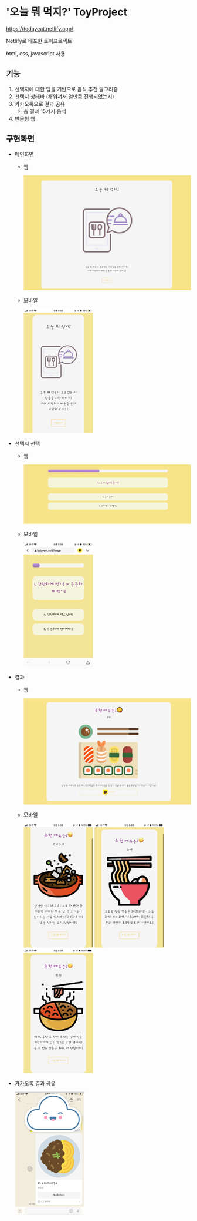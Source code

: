 # '오늘 뭐 먹지?' ToyProject

https://todayeat.netlify.app/

Netlify로 배포한 토이프로젝트

html, css, javascript 사용

## 기능

1. 선택지에 대한 답을 기반으로 음식 추천 알고리즘
2. 선택지 상태바 (채워져서 얼만큼 진행되었는지) 
3. 카카오톡으로 결과 공유
   * 총 결과 15가지 음식
4. 반응형 웹

## 구현화면

* 메인화면

  * 웹

    ![image-20210712210442158](README.assets/image-20210712210442158.png)

  * 모바일

    <img src="README.assets/image-20210712210647319.png" alt="image-20210712210647319" style="zoom: 33%;" />

* 선택지 선택

  * 웹

    ![image-20210712210751025](README.assets/image-20210712210751025.png)

  * 모바일

    <img src="README.assets/image-20210712210808893.png" alt="image-20210712210808893" style="zoom: 33%;" />

* 결과

  * 웹

    ![image-20210712211022436](README.assets/image-20210712211022436.png)

  * 모바일

    <img src="README.assets/image-20210712211051894.png" alt="image-20210712211051894" style="zoom: 33%;" />
    
    <img src="README.assets/image-20210712211100408.png" alt="image-20210712211100408" style="zoom: 33%;" />
    
    <img src="README.assets/image-20210712211106654.png" alt="image-20210712211106654" style="zoom: 33%;" />
  
* 카카오톡 결과 공유 

  <img src="README.assets/image-20210712211725662.png" alt="image-20210712211725662" style="zoom:33%;" />

